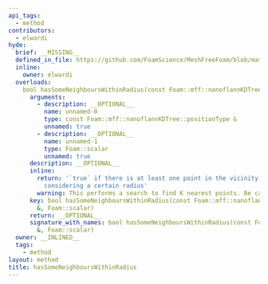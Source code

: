 ```yaml
---
api_tags:
  - method
contributors:
  - elwardi
hyde:
  brief: __MISSING__
  defined_in_file: https://github.com/FoamScience/MeshFreeFoam/blob/master/src/meshfree/https:/github.com/FoamScience/MeshFreeFoam/blob/master/src/meshfree/https:/github.com/FoamScience/MeshFreeFoam/blob/master/src/meshfree/https:/github.com/FoamScience/MeshFreeFoam/blob/master/src/meshfree/https:/github.com/FoamScience/MeshFreeFoam/blob/master/src/meshfree/https:/github.com/FoamScience/MeshFreeFoam/blob/master/src/meshfree/https:/github.com/FoamScience/MeshFreeFoam/blob/master/src/meshfree/https:/github.com/FoamScience/MeshFreeFoam/blob/master/src/meshfree/kdTrees/nanoflannKDTree/nanoflannKDTree.H
  inline:
    owner: elwardi
  overloads:
    bool hasSomeNeighboursWithinRadius(const Foam::mff::nanoflannKDTree::positionType &, Foam::scalar):
      arguments:
        - description: __OPTIONAL__
          name: unnamed-0
          type: const Foam::mff::nanoflannKDTree::positionType &
          unnamed: true
        - description: __OPTIONAL__
          name: unnamed-1
          type: Foam::scalar
          unnamed: true
      description: __OPTIONAL__
      inline:
        return: '`true` if there is at least one point in the vicinity of a point,
          considering a certain radius'
        warning: This performs a search to find K nearest points. Be careful
      key: bool hasSomeNeighboursWithinRadius(const Foam::mff::nanoflannKDTree::positionType
        &, Foam::scalar)
      return: __OPTIONAL__
      signature_with_names: bool hasSomeNeighboursWithinRadius(const Foam::mff::nanoflannKDTree::positionType
        &, Foam::scalar)
  owner: __INLINED__
  tags:
    - method
layout: method
title: hasSomeNeighboursWithinRadius
---
```

